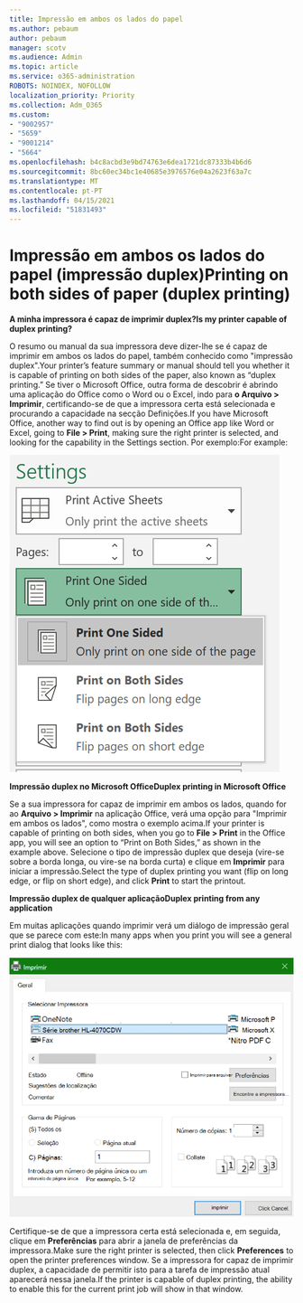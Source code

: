 ```yaml
---
title: Impressão em ambos os lados do papel
ms.author: pebaum
author: pebaum
manager: scotv
ms.audience: Admin
ms.topic: article
ms.service: o365-administration
ROBOTS: NOINDEX, NOFOLLOW
localization_priority: Priority
ms.collection: Adm_O365
ms.custom:
- "9002957"
- "5659"
- "9001214"
- "5664"
ms.openlocfilehash: b4c8acbd3e9bd74763e6dea1721dc87333b4b6d6
ms.sourcegitcommit: 8bc60ec34bc1e40685e3976576e04a2623f63a7c
ms.translationtype: MT
ms.contentlocale: pt-PT
ms.lasthandoff: 04/15/2021
ms.locfileid: "51831493"
---
```

# <a name="printing-on-both-sides-of-paper-duplex-printing"></a><span data-ttu-id="80398-102">Impressão em ambos os lados do papel (impressão duplex)</span><span class="sxs-lookup"><span data-stu-id="80398-102">Printing on both sides of paper (duplex printing)</span></span>

<span data-ttu-id="80398-103">**A minha impressora é capaz de imprimir duplex?**</span><span class="sxs-lookup"><span data-stu-id="80398-103">**Is my printer capable of duplex printing?**</span></span>

<span data-ttu-id="80398-104">O resumo ou manual da sua impressora deve dizer-lhe se é capaz de imprimir em ambos os lados do papel, também conhecido como "impressão duplex".</span><span class="sxs-lookup"><span data-stu-id="80398-104">Your printer’s feature summary or manual should tell you whether it is capable of printing on both sides of the paper, also known as “duplex printing.”</span></span> <span data-ttu-id="80398-105">Se tiver o Microsoft Office, outra forma de descobrir é abrindo uma aplicação do Office como o Word ou o Excel, indo para **o Arquivo > Imprimir**, certificando-se de que a impressora certa está selecionada e procurando a capacidade na secção Definições.</span><span class="sxs-lookup"><span data-stu-id="80398-105">If you have Microsoft Office, another way to find out is by opening an Office app like Word or Excel, going to **File > Print**, making sure the right printer is selected, and looking for the capability in the Settings section.</span></span> <span data-ttu-id="80398-106">Por exemplo:</span><span class="sxs-lookup"><span data-stu-id="80398-106">For example:</span></span> 

![Configurações da impressora](media/print-settings.png)

<span data-ttu-id="80398-108">**Impressão duplex no Microsoft Office**</span><span class="sxs-lookup"><span data-stu-id="80398-108">**Duplex printing in Microsoft Office**</span></span>

<span data-ttu-id="80398-109">Se a sua impressora for capaz de imprimir em ambos os lados, quando for ao **Arquivo > Imprimir** na aplicação Office, verá uma opção para "Imprimir em ambos os lados", como mostra o exemplo acima.</span><span class="sxs-lookup"><span data-stu-id="80398-109">If your printer is capable of printing on both sides, when you go to **File > Print** in the Office app, you will see an option to “Print on Both Sides,” as shown in the example above.</span></span>  <span data-ttu-id="80398-110">Selecione o tipo de impressão duplex que deseja (vire-se sobre a borda longa, ou vire-se na borda curta) e clique em **Imprimir** para iniciar a impressão.</span><span class="sxs-lookup"><span data-stu-id="80398-110">Select the type of duplex printing you want (flip on long edge, or flip on short edge), and click **Print** to start the printout.</span></span>

<span data-ttu-id="80398-111">**Impressão duplex de qualquer aplicação**</span><span class="sxs-lookup"><span data-stu-id="80398-111">**Duplex printing from any application**</span></span>

<span data-ttu-id="80398-112">Em muitas aplicações quando imprimir verá um diálogo de impressão geral que se parece com este:</span><span class="sxs-lookup"><span data-stu-id="80398-112">In many apps when you print you will see a general print dialog that looks like this:</span></span> 

![Diálogo de impressão](media/print-dialog.png)

<span data-ttu-id="80398-114">Certifique-se de que a impressora certa está selecionada e, em seguida, clique em **Preferências** para abrir a janela de preferências da impressora.</span><span class="sxs-lookup"><span data-stu-id="80398-114">Make sure the right printer is selected, then click **Preferences** to open the printer preferences window.</span></span> <span data-ttu-id="80398-115">Se a impressora for capaz de imprimir duplex, a capacidade de permitir isto para a tarefa de impressão atual aparecerá nessa janela.</span><span class="sxs-lookup"><span data-stu-id="80398-115">If the printer is capable of duplex printing, the ability to enable this for the current print job will show in that window.</span></span>
